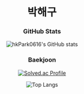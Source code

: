 <div align="center">
  <h1>박해구</h1>

  <h3>GitHub Stats</h3>
  
  ![hkPark0616's GitHub stats](https://github-readme-stats.vercel.app/api?username=hkPark0616&show_icons=true&theme=gruvbox)

  <h3>Baekjoon</h3>
  
  [![Solved.ac Profile](http://mazassumnida.wtf/api/generate_badge?boj=qkrgorn3617)](https://solved.ac/qkrgorn3617)

  ![Top Langs](https://github-readme-stats.vercel.app/api/top-langs/?username=qkrgorn3617&layout=compact&theme=tokyonight)
</div>


<!--
**hkPark0616/hkPark0616** is a ✨ _special_ ✨ repository because its `README.md` (this file) appears on your GitHub profile.

Here are some ideas to get you started:

- 🔭 I’m currently working on ...
- 🌱 I’m currently learning ...
- 👯 I’m looking to collaborate on ...
- 🤔 I’m looking for help with ...
- 💬 Ask me about ...
- 📫 How to reach me: ...
- 😄 Pronouns: ...
- ⚡ Fun fact: ...
-->

